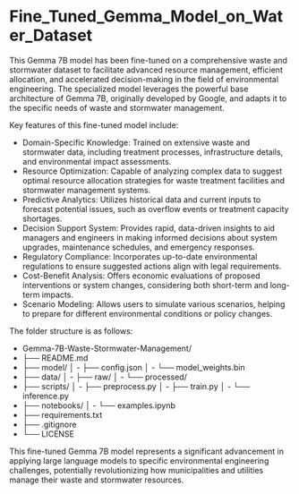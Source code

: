 # Fine_Tuned_Gemma_Model_on_Water_Dataset
This Gemma 7B model has been fine-tuned on a comprehensive waste and stormwater dataset to facilitate advanced resource management, efficient allocation, and accelerated decision-making in the field of environmental engineering. The specialized model leverages the powerful base architecture of Gemma 7B, originally developed by Google, and adapts it to the specific needs of waste and stormwater management.

Key features of this fine-tuned model include:
* Domain-Specific Knowledge: Trained on extensive waste and stormwater data, including treatment processes, infrastructure details, and environmental impact assessments.
* Resource Optimization: Capable of analyzing complex data to suggest optimal resource allocation strategies for waste treatment facilities and stormwater management systems.
* Predictive Analytics: Utilizes historical data and current inputs to forecast potential issues, such as overflow events or treatment capacity shortages.
* Decision Support System: Provides rapid, data-driven insights to aid managers and engineers in making informed decisions about system upgrades, maintenance schedules, and   emergency responses.
* Regulatory Compliance: Incorporates up-to-date environmental regulations to ensure suggested actions align with legal requirements.
* Cost-Benefit Analysis: Offers economic evaluations of proposed interventions or system changes, considering both short-term and long-term impacts.
* Scenario Modeling: Allows users to simulate various scenarios, helping to prepare for different environmental conditions or policy changes.

The folder structure is as follows:

- Gemma-7B-Waste-Stormwater-Management/
- ├── README.md
- ├── model/
  │   - ├── config.json
  │   - └── model_weights.bin
- ├── data/
 │   - ├── raw/
 │   - └── processed/
- ├── scripts/
│   - ├── preprocess.py
│   - ├── train.py
│   - └── inference.py
- ├── notebooks/
│   - └── examples.ipynb
- ├── requirements.txt
- ├── .gitignore
- └── LICENSE

This fine-tuned Gemma 7B model represents a significant advancement in applying large language models to specific environmental engineering challenges, potentially revolutionizing how municipalities and utilities manage their waste and stormwater resources.
